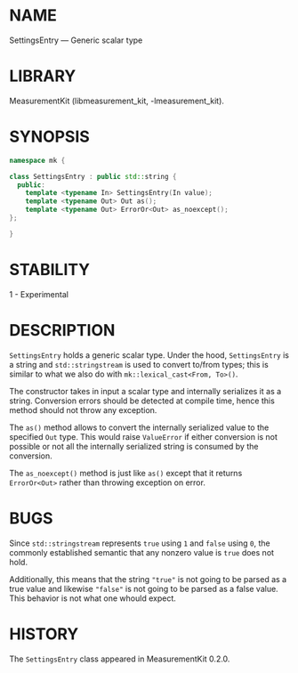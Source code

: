 # NAME
SettingsEntry &mdash; Generic scalar type

# LIBRARY
MeasurementKit (libmeasurement_kit, -lmeasurement_kit).

# SYNOPSIS
```C++
namespace mk {

class SettingsEntry : public std::string {
  public:
    template <typename In> SettingsEntry(In value);
    template <typename Out> Out as();
    template <typename Out> ErrorOr<Out> as_noexcept();
};

}
```

# STABILITY

1 - Experimental

# DESCRIPTION

`SettingsEntry` holds a generic scalar type. Under the hood, `SettingsEntry`
is a string and `std::stringstream` is used to convert to/from types; this is
similar to what we also do with `mk::lexical_cast<From, To>()`.

The constructor takes in input a scalar type and internally serializes it
as a string. Conversion errors should be detected at compile time, hence this
method should not throw any exception.

The `as()` method allows to convert the internally serialized value to
the specified `Out` type. This would raise `ValueError` if either conversion
is not possible or not all the internally serialized string is consumed
by the conversion.

The `as_noexcept()` method is just like `as()` except that it returns `ErrorOr<Out>`
rather than throwing exception on error.

# BUGS

Since `std::stringstream` represents `true` using `1` and `false` using `0`, the
commonly established semantic that any nonzero value is `true` does not hold.

Additionally, this means that the string `"true"` is not going to be parsed
as a true value and likewise `"false"` is not going to be parsed as a false
value. This behavior is not what one whould expect.

# HISTORY

The `SettingsEntry` class appeared in MeasurementKit 0.2.0.

